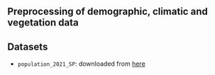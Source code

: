 ## Preprocessing of demographic, climatic and vegetation data

## Datasets
- `population_2021_SP`: downloaded from [here](https://repositorio.seade.gov.br/dataset/municipios/resource/a570f89d-993e-4a47-8fe5-856737f77d42?inner_span=True)

